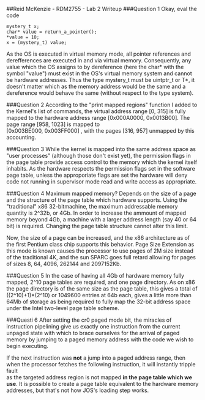 ##Reid McKenzie - RDM2755 - Lab 2 Writeup
###Question 1
Okay, eval the code

    mystery_t x;
    char* value = return_a_pointer();
    *value = 10;
    x = (mystery_t) value;

As the OS is executed in virtual memory mode, all pointer references and 
derefferences are executed in and via virtual memory. Consequently, any value 
which the OS assigns to by dereference (here the char* with the symbol "value") 
must exist in the OS's virtual memory system and cannot be hardware addresses. 
Thus the type mystery_t must be uintptr_t or T*, it doesn't matter which as the 
memory address would be the same and a dereference would behave the same 
(without respect to the type system).

###Question 2
According to the "print mapped regions" function I added to the Kernel's list of 
commands, the virtual address range [0, 315] is fully mapped to the hardware 
address range [0x000A0000, 0x0013B00]. The page range [958, 1023] is mapped to  
[0x003BE000, 0x003FF000] , with the pages [316, 957] unmapped by this 
accounting.

###Question 3
While the kernel is mapped into the same address space as "user processes" 
(although those don't exist yet), the permission flags in the page table provide 
access control to the memory which the kernel itself inhabits. As the hardware 
respects the permission flags set in the software page table, unless the 
approporiate flags are set the hardware will deny code not running in supervisor 
mode read and write access as appropriate.

###Question 4
Maximum mapped memory? Depends on the size of a page and the structure of the 
page table which hardware supports. Using the "traditional" x86 32-bitmachine,
the maximum addressable memory quantity is 2^32b, or 4Gb. In order to increase 
the ammount of mapped memory beyond 4Gb, a machine with a larger address length
(say 40 or 64 bit) is required. Changing the page table structure cannot alter 
this limit.

Now, the size of a page can be increased, and the x86 architecture as of the 
first Pentium class chip supports this behavior. Page Size Extension as this 
mode is known causes the processor to use pages of 2M size instead of the 
traditional 4K, and the sun SPARC goes full retard allowing for pages of sizes 
8, 64, 4096, 262144 and 2097152Kb.

###Question 5
In the case of having all 4Gb of hardware memory fully mapped, 2^10 page tables 
are required, and one page directory. As on x86 the page directory is of the 
same size as the page table, this gives a total of ((2^10)+1)*(2^10) or 
1049600 entries at 64b each, gives a little more than 64Mb of storage as being 
required to fully map the 32-bit address space under the Intel two-level page 
table scheme.

###Questi 6
After setting the cr0 paged mode bit, the miracles of instruction pipelining 
give us exactly one instruction from the current unpaged state with which to 
brace ourselves for the arrival of paged memory by jumping to a paged memory 
address with the code we wish to begin executing.

If the next instruction was __not__ a jump into a paged address range, then when 
the processor fetches the following instruction, it will instantly tripple fault  
as the targeted address region is not mapped __in the page table which we use__. 
It is possible to create a page table equivalent to the hardware memory 
addresses, but that's not how JOS's loading step works.
